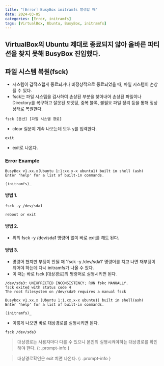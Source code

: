 ```yaml
---
title: "[Error] BusyBox initramfs 발생할 때"
date: 2024-03-05
categories: [Error, initramfs]
tags: [VirtualBox, Ubuntu, BusyBox, initramfs]
---
```


## VirtualBox의 Ubuntu 제대로 종료되지 않아 올바른 파티션을 찾지 못해 BusyBox 진입했다.

## 파일 시스템 복원(fsck)
- 시스템이 갑작스럽게 종료되거나 비정상적으로 종료되었을 때, 파일 시스템이 손상될 수 있다.
- fsck는 파일 시스템을 검사하여 손상된 부분을 찾아내어 손상된 파일이나 Directory를 복구하고 잘못된 포맷팅, 중복 블록, 불필요 파일 정리 등을 통해 정상 상태로 복원한다.

```
fsck [옵션] [파일 시스템 경로]
```

- clear 질문이 계속 나오는데 모두 y를 입력한다.


```
exit
```

- exit로 나온다.

### Error Example
```
BusyBox v1.xx.x(Ubuntu 1:1:xx.x-x ubuntu1) built in shell (ash)
Enter 'help' for a list of built-in commands.

(initramfs)_
```

#### 방법 1.
```
fsck -y /dev/sda1
```

```
reboot or exit
```

#### 방법 2.
- 위의 fsck -y /dev/sda1 명령어 없이 바로 exit를 해도 된다.

#### 방법 3.
- 명령어 쳤지만 부팅이 안될 때 'fsck -y /dev/sda1' 명령어를 치고 나면 재부팅이 되어야 하는데 다시 initramfs가 나올 수 있다.
- 이 때는 바로 fsck [대상경로]의 명령어로 실행시키면 된다.

```
/dev/sda3: UNEXPRECTED INCONSISTENCY; RUN fskc MANUALLY.
fsck exited with status code 4
The root filesystem on /dev/sda9 requires a manual fsck

Busybox v1.xx.x (Ubuntu 1:1.xx.x-x ubuntu1) built in shell(ash)
Enter 'help' for a list of built-in commands.

(initramfs)_
```

- 이렇게 나오면 바로 대상경로를 실행시키면 된다.
```
fsck /dev/sda3
```

> 대상경로는 사용자마다 다를 수 있으니 본인의 실행시켜야하는 대상경로를 확인해야 한다.
{: .prompt-info }

> 대상경로확인은 exit 치면 나온다.
{: .prompt-info }